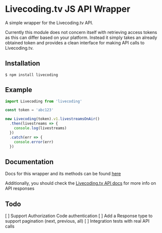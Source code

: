 # Livecoding.tv JS API Wrapper

A simple wrapper for the Livecoding.tv API.

Currently this module does not concern itself with retrieving access tokens as this can differ based on your platform. Instead it simply takes an already obtained token and provides a clean interface for making API calls to Livecoding.tv.

## Installation

    $ npm install livecoding

## Example

```js
import Livecoding from 'livecoding'

const token = 'abc123'

new Livecoding(token).v1.livestreamsOnAir()
  .then(livestreams => {
    console.log(livestreams)
  })
  .catch(err => {
    console.error(err)
  })
```

## Documentation

Docs for this wrapper and its methods can be found [here](https://doc.esdoc.org/github.com/JordanAdams/js-livecodingtv-api/)

Additionally, you should check the [Livecoding.tv API docs](https://www.livecoding.tv/developer/documentation) for more info on API responses

## Todo

[ ] Support Authorization Code authentication
[ ] Add a Response type to support pagination (next, previous, all)
[ ] Integration tests with real API calls
